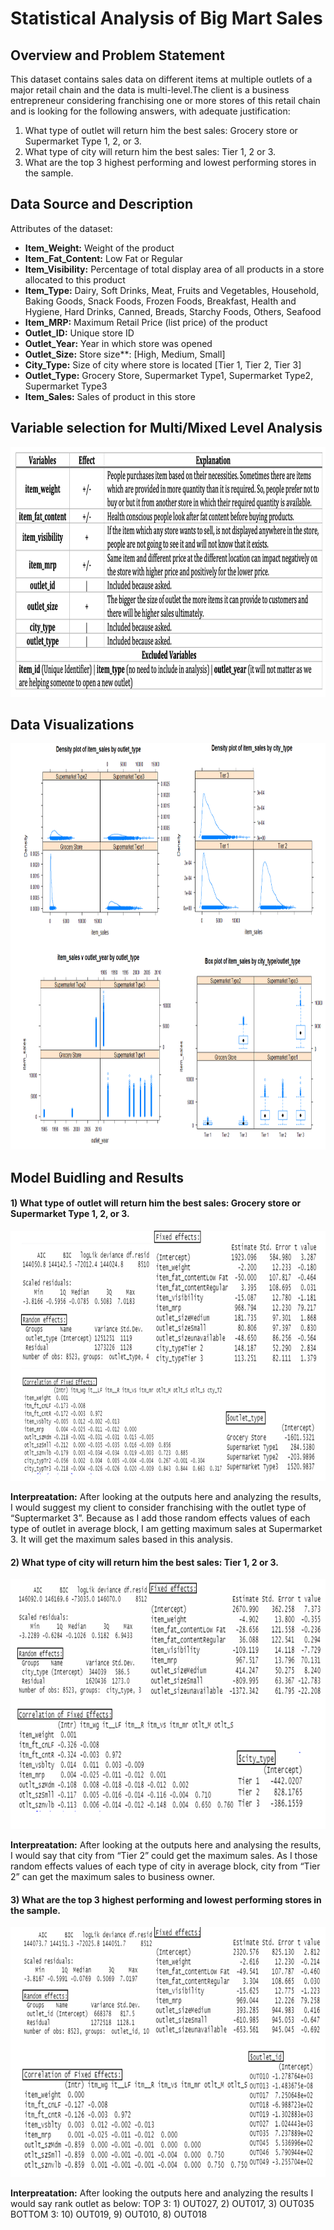 # Statistical Analysis of Big Mart Sales
## Overview and Problem Statement
This dataset contains sales data on different items at multiple outlets of a major retail chain and the data is multi-level.The client is a business entrepreneur considering franchising one or more stores of this retail chain and is looking for the following answers, with adequate justification:

1) What type of outlet will return him the best sales: Grocery store or Supermarket Type 1, 2, or 3.
2) What type of city will return him the best sales: Tier 1, 2 or 3. 
3) What are the top 3 highest performing and lowest performing stores in the sample.

## Data Source and Description
Attributes of the dataset:

- **Item_Weight:** Weight of the product
- **Item_Fat_Content:** Low Fat or Regular
- **Item_Visibility:** Percentage of total display area of all products in a store allocated to this product
- **Item_Type:** Dairy, Soft Drinks, Meat, Fruits and Vegetables, Household, Baking Goods, Snack Foods, Frozen Foods, Breakfast, Health and Hygiene, Hard Drinks, Canned, Breads, Starchy Foods, Others, Seafood
- **Item_MRP:** Maximum Retail Price (list price) of the product
- **Outlet_ID:** Unique store ID
- **Outlet_Year:** Year in which store was opened
- **Outlet_Size:** Store size**: [High, Medium, Small]
- **City_Type:** Size of city where store is located [Tier 1, Tier 2, Tier 3]
- **Outlet_Type:** Grocery Store, Supermarket Type1, Supermarket Type2, Supermarket Type3
- **Item_Sales:** Sales of product in this store

## Variable selection for Multi/Mixed Level Analysis
<img src="images/Variables.png" width="900" height="400">

## Data Visualizations
<img src="images/Visualizations.png" width="900" height="650">

## Model Buidling and Results
#### 1) What type of outlet will return him the best sales: Grocery store or Supermarket Type 1, 2, or 3.
<img src="images/1.png" width="900" height="400">

**Interpreatation:** After looking at the outputs here and analyzing the results, I would suggest my client to consider franchising with the outlet type of “Suptermarket 3”. Because as I add those random effects values of each type of outlet in average block, I am getting maximum sales at Supermarket 3. It will get the maximum sales based in this analysis.

#### 2) What type of city will return him the best sales: Tier 1, 2 or 3. 
<img src="images/2.png" width="900" height="400">

**Interpreatation:** After looking at the outputs here and analysing the results, I would say that city from “Tier 2” could get the maximum sales. As I those random effects values of each type of city in average block, city from “Tier 2” can get the maximum sales to business owner.

#### 3) What are the top 3 highest performing and lowest performing stores in the sample.
<img src="images/3.png" width="900" height="400">

**Interpreatation:** After looking the outputs here and analyzing the results I would say rank outlet as below:
TOP 3: 1) OUT027, 2) OUT017, 3) OUT035
BOTTOM 3: 10) OUT019, 9) OUT010, 8) OUT018


